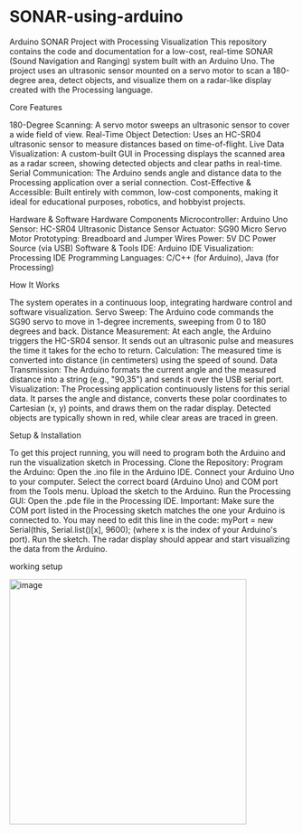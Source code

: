 # SONAR-using-arduino
Arduino SONAR Project with Processing Visualization
This repository contains the code and documentation for a low-cost, real-time SONAR (Sound Navigation and Ranging) system built with an Arduino Uno. The project uses an ultrasonic sensor mounted on a servo motor to scan a 180-degree area, detect objects, and visualize them on a radar-like display created with the Processing language.

Core Features

180-Degree Scanning: A servo motor sweeps an ultrasonic sensor to cover a wide field of view.
Real-Time Object Detection: Uses an HC-SR04 ultrasonic sensor to measure distances based on time-of-flight.
Live Data Visualization: A custom-built GUI in Processing displays the scanned area as a radar screen, showing detected objects and clear paths in real-time.
Serial Communication: The Arduino sends angle and distance data to the Processing application over a serial connection.
Cost-Effective & Accessible: Built entirely with common, low-cost components, making it ideal for educational purposes, robotics, and hobbyist projects.

Hardware & Software
Hardware Components
Microcontroller: Arduino Uno
Sensor: HC-SR04 Ultrasonic Distance Sensor
Actuator: SG90 Micro Servo Motor
Prototyping: Breadboard and Jumper Wires
Power: 5V DC Power Source (via USB)
Software & Tools
IDE: Arduino IDE
Visualization: Processing IDE
Programming Languages: C/C++ (for Arduino), Java (for Processing)

How It Works

The system operates in a continuous loop, integrating hardware control and software visualization.
Servo Sweep: The Arduino code commands the SG90 servo to move in 1-degree increments, sweeping from 0 to 180 degrees and back.
Distance Measurement: At each angle, the Arduino triggers the HC-SR04 sensor. It sends out an ultrasonic pulse and measures the time it takes for the echo to return.
Calculation: The measured time is converted into distance (in centimeters) using the speed of sound.
Data Transmission: The Arduino formats the current angle and the measured distance into a string (e.g., "90,35") and sends it over the USB serial port.
Visualization: The Processing application continuously listens for this serial data. It parses the angle and distance, converts these polar coordinates to Cartesian (x, y) points, and draws them on the radar display. Detected objects are typically shown in red, while clear areas are traced in green.

Setup & Installation

To get this project running, you will need to program both the Arduino and run the visualization sketch in Processing.
Clone the Repository:
Program the Arduino:
Open the .ino file in the Arduino IDE.
Connect your Arduino Uno to your computer.
Select the correct board (Arduino Uno) and COM port from the Tools menu.
Upload the sketch to the Arduino.
Run the Processing GUI:
Open the .pde file in the Processing IDE.
Important: Make sure the COM port listed in the Processing sketch matches the one your Arduino is connected to. You may need to edit this line in the code: myPort = new Serial(this, Serial.list()[x], 9600); (where x is the index of your Arduino's port).
Run the sketch. The radar display should appear and start visualizing the data from the Arduino.

working setup

<img width="419" height="434" alt="image" src="https://github.com/user-attachments/assets/9763372b-9e97-41dd-9540-a95bd88d9826" />

